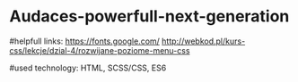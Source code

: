 # Audaces-powerfull-next-generation

#helpfull links:
https://fonts.google.com/
http://webkod.pl/kurs-css/lekcje/dzial-4/rozwijane-poziome-menu-css

#used technology:
HTML, SCSS/CSS, ES6
